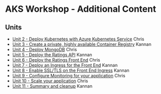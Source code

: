 # AKS Workshop - Additional Content

## Units

- [Unit 2 - Deploy Kubernetes with Azure Kubernetes Service](unit-02/topics.md)  Chris
- [Unit 3 - Create a private, highly available Container Registry](unit-03/topics.md)  Kannan
- [Unit 4 - Deploy MongoDB](unit-04/topics.md)  Chris
- [Unit 5 - Deploy the Ratings API](unit-05/topics.md)  Kannan
- [Unit 6 - Deploy the Ratings Front End](unit-06/topics.md)  Chris
- [Unit 7 - Deploy an Ingress for the Front End](unit-07/topics.md)  Kannan
- [Unit 8 - Enable SSL/TLS on the Front End Ingress](unit-08/topics.md)  Kannan
- [Unit 9 - Configure Monitoring for your application](unit-09/topics.md)  Chris
- [Unit 10 - Scale your application](unit-10/topics.md)  Chris
- [Unit 11 - Summary and cleanup](unit-11/topics.md)  Kannan

